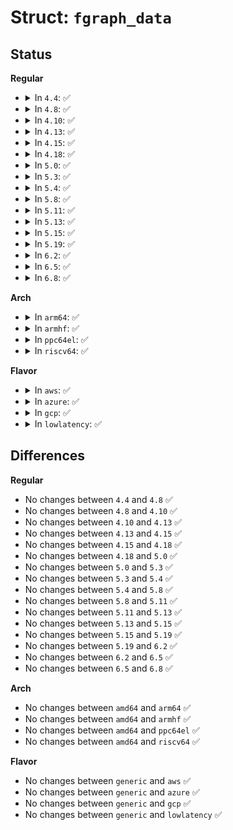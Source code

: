 # Struct: <code>fgraph_data</code>

## Status
<b>Regular</b>
<ul>
<li>
<details>
<summary>In <code>4.4</code>: ✅</summary>

```c
struct fgraph_data {
    struct fgraph_cpu_data *cpu_data;
    struct ftrace_graph_ent_entry ent;
    struct ftrace_graph_ret_entry ret;
    int failed;
    int cpu;
};
```
</details>
</li>
<li>
<details>
<summary>In <code>4.8</code>: ✅</summary>

```c
struct fgraph_data {
    struct fgraph_cpu_data *cpu_data;
    struct ftrace_graph_ent_entry ent;
    struct ftrace_graph_ret_entry ret;
    int failed;
    int cpu;
};
```
</details>
</li>
<li>
<details>
<summary>In <code>4.10</code>: ✅</summary>

```c
struct fgraph_data {
    struct fgraph_cpu_data *cpu_data;
    struct ftrace_graph_ent_entry ent;
    struct ftrace_graph_ret_entry ret;
    int failed;
    int cpu;
};
```
</details>
</li>
<li>
<details>
<summary>In <code>4.13</code>: ✅</summary>

```c
struct fgraph_data {
    struct fgraph_cpu_data *cpu_data;
    struct ftrace_graph_ent_entry ent;
    struct ftrace_graph_ret_entry ret;
    int failed;
    int cpu;
};
```
</details>
</li>
<li>
<details>
<summary>In <code>4.15</code>: ✅</summary>

```c
struct fgraph_data {
    struct fgraph_cpu_data *cpu_data;
    struct ftrace_graph_ent_entry ent;
    struct ftrace_graph_ret_entry ret;
    int failed;
    int cpu;
};
```
</details>
</li>
<li>
<details>
<summary>In <code>4.18</code>: ✅</summary>

```c
struct fgraph_data {
    struct fgraph_cpu_data *cpu_data;
    struct ftrace_graph_ent_entry ent;
    struct ftrace_graph_ret_entry ret;
    int failed;
    int cpu;
};
```
</details>
</li>
<li>
<details>
<summary>In <code>5.0</code>: ✅</summary>

```c
struct fgraph_data {
    struct fgraph_cpu_data *cpu_data;
    struct ftrace_graph_ent_entry ent;
    struct ftrace_graph_ret_entry ret;
    int failed;
    int cpu;
};
```
</details>
</li>
<li>
<details>
<summary>In <code>5.3</code>: ✅</summary>

```c
struct fgraph_data {
    struct fgraph_cpu_data *cpu_data;
    struct ftrace_graph_ent_entry ent;
    struct ftrace_graph_ret_entry ret;
    int failed;
    int cpu;
};
```
</details>
</li>
<li>
<details>
<summary>In <code>5.4</code>: ✅</summary>

```c
struct fgraph_data {
    struct fgraph_cpu_data *cpu_data;
    struct ftrace_graph_ent_entry ent;
    struct ftrace_graph_ret_entry ret;
    int failed;
    int cpu;
};
```
</details>
</li>
<li>
<details>
<summary>In <code>5.8</code>: ✅</summary>

```c
struct fgraph_data {
    struct fgraph_cpu_data *cpu_data;
    struct ftrace_graph_ent_entry ent;
    struct ftrace_graph_ret_entry ret;
    int failed;
    int cpu;
};
```
</details>
</li>
<li>
<details>
<summary>In <code>5.11</code>: ✅</summary>

```c
struct fgraph_data {
    struct fgraph_cpu_data *cpu_data;
    struct ftrace_graph_ent_entry ent;
    struct ftrace_graph_ret_entry ret;
    int failed;
    int cpu;
};
```
</details>
</li>
<li>
<details>
<summary>In <code>5.13</code>: ✅</summary>

```c
struct fgraph_data {
    struct fgraph_cpu_data *cpu_data;
    struct ftrace_graph_ent_entry ent;
    struct ftrace_graph_ret_entry ret;
    int failed;
    int cpu;
};
```
</details>
</li>
<li>
<details>
<summary>In <code>5.15</code>: ✅</summary>

```c
struct fgraph_data {
    struct fgraph_cpu_data *cpu_data;
    struct ftrace_graph_ent_entry ent;
    struct ftrace_graph_ret_entry ret;
    int failed;
    int cpu;
};
```
</details>
</li>
<li>
<details>
<summary>In <code>5.19</code>: ✅</summary>

```c
struct fgraph_data {
    struct fgraph_cpu_data *cpu_data;
    struct ftrace_graph_ent_entry ent;
    struct ftrace_graph_ret_entry ret;
    int failed;
    int cpu;
};
```
</details>
</li>
<li>
<details>
<summary>In <code>6.2</code>: ✅</summary>

```c
struct fgraph_data {
    struct fgraph_cpu_data *cpu_data;
    struct ftrace_graph_ent_entry ent;
    struct ftrace_graph_ret_entry ret;
    int failed;
    int cpu;
};
```
</details>
</li>
<li>
<details>
<summary>In <code>6.5</code>: ✅</summary>

```c
struct fgraph_data {
    struct fgraph_cpu_data *cpu_data;
    struct ftrace_graph_ent_entry ent;
    struct ftrace_graph_ret_entry ret;
    int failed;
    int cpu;
};
```
</details>
</li>
<li>
<details>
<summary>In <code>6.8</code>: ✅</summary>

```c
struct fgraph_data {
    struct fgraph_cpu_data *cpu_data;
    struct ftrace_graph_ent_entry ent;
    struct ftrace_graph_ret_entry ret;
    int failed;
    int cpu;
};
```
</details>
</li>
</ul>
<b>Arch</b>
<ul>
<li>
<details>
<summary>In <code>arm64</code>: ✅</summary>

```c
struct fgraph_data {
    struct fgraph_cpu_data *cpu_data;
    struct ftrace_graph_ent_entry ent;
    struct ftrace_graph_ret_entry ret;
    int failed;
    int cpu;
};
```
</details>
</li>
<li>
<details>
<summary>In <code>armhf</code>: ✅</summary>

```c
struct fgraph_data {
    struct fgraph_cpu_data *cpu_data;
    struct ftrace_graph_ent_entry ent;
    struct ftrace_graph_ret_entry ret;
    int failed;
    int cpu;
};
```
</details>
</li>
<li>
<details>
<summary>In <code>ppc64el</code>: ✅</summary>

```c
struct fgraph_data {
    struct fgraph_cpu_data *cpu_data;
    struct ftrace_graph_ent_entry ent;
    struct ftrace_graph_ret_entry ret;
    int failed;
    int cpu;
};
```
</details>
</li>
<li>
<details>
<summary>In <code>riscv64</code>: ✅</summary>

```c
struct fgraph_data {
    struct fgraph_cpu_data *cpu_data;
    struct ftrace_graph_ent_entry ent;
    struct ftrace_graph_ret_entry ret;
    int failed;
    int cpu;
};
```
</details>
</li>
</ul>
<b>Flavor</b>
<ul>
<li>
<details>
<summary>In <code>aws</code>: ✅</summary>

```c
struct fgraph_data {
    struct fgraph_cpu_data *cpu_data;
    struct ftrace_graph_ent_entry ent;
    struct ftrace_graph_ret_entry ret;
    int failed;
    int cpu;
};
```
</details>
</li>
<li>
<details>
<summary>In <code>azure</code>: ✅</summary>

```c
struct fgraph_data {
    struct fgraph_cpu_data *cpu_data;
    struct ftrace_graph_ent_entry ent;
    struct ftrace_graph_ret_entry ret;
    int failed;
    int cpu;
};
```
</details>
</li>
<li>
<details>
<summary>In <code>gcp</code>: ✅</summary>

```c
struct fgraph_data {
    struct fgraph_cpu_data *cpu_data;
    struct ftrace_graph_ent_entry ent;
    struct ftrace_graph_ret_entry ret;
    int failed;
    int cpu;
};
```
</details>
</li>
<li>
<details>
<summary>In <code>lowlatency</code>: ✅</summary>

```c
struct fgraph_data {
    struct fgraph_cpu_data *cpu_data;
    struct ftrace_graph_ent_entry ent;
    struct ftrace_graph_ret_entry ret;
    int failed;
    int cpu;
};
```
</details>
</li>
</ul>

## Differences
<b>Regular</b>
<ul>
<li>
No changes between <code>4.4</code> and <code>4.8</code> ✅
</li>
<li>
No changes between <code>4.8</code> and <code>4.10</code> ✅
</li>
<li>
No changes between <code>4.10</code> and <code>4.13</code> ✅
</li>
<li>
No changes between <code>4.13</code> and <code>4.15</code> ✅
</li>
<li>
No changes between <code>4.15</code> and <code>4.18</code> ✅
</li>
<li>
No changes between <code>4.18</code> and <code>5.0</code> ✅
</li>
<li>
No changes between <code>5.0</code> and <code>5.3</code> ✅
</li>
<li>
No changes between <code>5.3</code> and <code>5.4</code> ✅
</li>
<li>
No changes between <code>5.4</code> and <code>5.8</code> ✅
</li>
<li>
No changes between <code>5.8</code> and <code>5.11</code> ✅
</li>
<li>
No changes between <code>5.11</code> and <code>5.13</code> ✅
</li>
<li>
No changes between <code>5.13</code> and <code>5.15</code> ✅
</li>
<li>
No changes between <code>5.15</code> and <code>5.19</code> ✅
</li>
<li>
No changes between <code>5.19</code> and <code>6.2</code> ✅
</li>
<li>
No changes between <code>6.2</code> and <code>6.5</code> ✅
</li>
<li>
No changes between <code>6.5</code> and <code>6.8</code> ✅
</li>
</ul>
<b>Arch</b>
<ul>
<li>
No changes between <code>amd64</code> and <code>arm64</code> ✅
</li>
<li>
No changes between <code>amd64</code> and <code>armhf</code> ✅
</li>
<li>
No changes between <code>amd64</code> and <code>ppc64el</code> ✅
</li>
<li>
No changes between <code>amd64</code> and <code>riscv64</code> ✅
</li>
</ul>
<b>Flavor</b>
<ul>
<li>
No changes between <code>generic</code> and <code>aws</code> ✅
</li>
<li>
No changes between <code>generic</code> and <code>azure</code> ✅
</li>
<li>
No changes between <code>generic</code> and <code>gcp</code> ✅
</li>
<li>
No changes between <code>generic</code> and <code>lowlatency</code> ✅
</li>
</ul>
